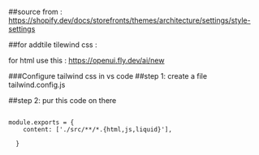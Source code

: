 ##source  from : https://shopify.dev/docs/storefronts/themes/architecture/settings/style-settings





##for addtile tilewind css : <script src="https://cdn.tailwindcss.com"></script>



for    html   use this : https://openui.fly.dev/ai/new


###Configure tailwind css   in vs code 
##step 1: create a file tailwind.config.js


##step 2: pur this code on there
```

module.exports = {
    content: ['./src/**/*.{html,js,liquid}'],
   
  }
```
